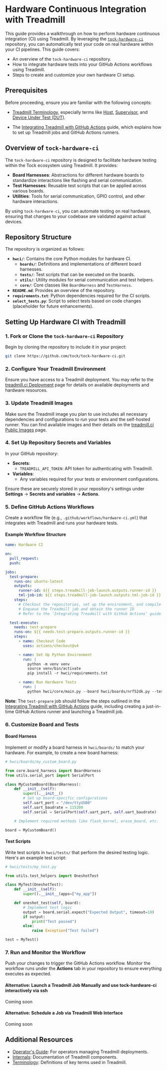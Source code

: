 # Hardware Continuous Integration with Treadmill

This guide provides a walkthrough on how to perform hardware continuous integration (CI) using Treadmill. By leveraging the [`tock-hardware-ci`](https://github.com/tock/tock-hardware-ci) repository, you can automatically test your code on real hardware within your CI pipelines. This guide covers:

- An overview of the `tock-hardware-ci` repository.
- How to integrate hardware tests into your GitHub Actions workflows using Treadmill.
- Steps to create and customize your own hardware CI setup.

## Prerequisites

Before proceeding, ensure you are familiar with the following concepts:

- [Treadmill Terminology](https://book.treadmill.ci/introduction/terminology.html), especially terms like [Host](https://book.treadmill.ci/introduction/terminology.html#host), [Supervisor](https://book.treadmill.ci/introduction/terminology.html#supervisor), and [Device Under Test (DUT)](../introduction/terminology.html#dut).

- The [Integrating Treadmill with GitHub Actions](https://book.treadmill.ci/user-guide/github-actions-integration.html) guide, which explains how to set up Treadmill jobs and GitHub Actions runners.

## Overview of `tock-hardware-ci`

The `tock-hardware-ci` repository is designed to facilitate hardware testing within the Tock ecosystem using Treadmill. It provides:

- **Board Harnesses**: Abstractions for different hardware boards to standardize interactions like flashing and serial communication.
- **Test Harnesses**: Reusable test scripts that can be applied across various boards.
- **Utilities**: Tools for serial communication, GPIO control, and other hardware interactions.

By using `tock-hardware-ci`, you can automate testing on real hardware, ensuring that changes to your codebase are validated against actual devices.

## Repository Structure

The repository is organized as follows:

- **`hwci/`**: Contains the core Python modules for hardware CI.
  - **`boards/`**: Definitions and implementations of different board harnesses.
  - **`tests/`**: Test scripts that can be executed on the boards.
  - **`utils/`**: Utility modules for serial communication and test helpers.
  - **`core/`**: Core classes like `BoardHarness` and `TestHarness`.
- **`README.md`**: Provides an overview of the repository.
- **`requirements.txt`**: Python dependencies required for the CI scripts.
- **`select_tests.py`**: Script to select tests based on code changes (placeholder for future enhancements).

## Setting Up Hardware CI with Treadmill

### 1. Fork or Clone the `tock-hardware-ci` Repository

Begin by cloning the repository to include it in your project:

```bash
git clone https://github.com/tock/tock-hardware-ci.git
```

### 2. Configure Your Treadmill Environment

Ensure you have access to a Treadmill deployment. You may refer to the [treadmill.ci Deployment](https://book.treadmill.ci/treadmillci-deployment.html) page for details on available deployments and hardware resources.

### 3. Update Treadmill Images

Make sure the Treadmill image you plan to use includes all necessary dependencies and configurations to run your tests and the self-hosted runner. You can find available images and their details on the [treadmill.ci Public Images](https://book.treadmill.ci/treadmillci-deployment/images.html) page.

### 4. Set Up Repository Secrets and Variables

In your GitHub repository:

- **Secrets**:
  - `TREADMILL_API_TOKEN`: API token for authenticating with Treadmill.
- **Variables**:
  - Any variables required for your tests or environment configurations.

Ensure these are securely stored in your repository's settings under **Settings** → **Secrets and variables** → **Actions**.

### 5. Define GitHub Actions Workflows

Create a workflow file (e.g., `.github/workflows/hardware-ci.yml`) that integrates with Treadmill and runs your hardware tests.

#### Example Workflow Structure

```yaml
name: Hardware CI

on:
  pull_request:
  push:

jobs:
  test-prepare:
    runs-on: ubuntu-latest
    outputs:
      runner-id: ${{ steps.treadmill-job-launch.outputs.runner-id }}
      tml-job-id: ${{ steps.treadmill-job-launch.outputs.tml-job-id }}
    steps:
      # Checkout the repositories, set up the environment, and compile necessary tools
      # Enqueue the Treadmill job and obtain the runner ID
      # Refer to the 'Integrating Treadmill with GitHub Actions' guide for detailed steps

  test-execute:
    needs: test-prepare
    runs-on: ${{ needs.test-prepare.outputs.runner-id }}
    steps:
      - name: Checkout Code
        uses: actions/checkout@v4

      - name: Set Up Python Environment
        run: |
          python -m venv venv
          source venv/bin/activate
          pip install -r hwci/requirements.txt

      - name: Run Hardware Tests
        run: |
          python hwci/core/main.py --board hwci/boards/nrf52dk.py --test hwci/tests/c_hello.py
```

**Note**: The `test-prepare` job should follow the steps outlined in the [Integrating Treadmill with GitHub Actions](https://book.treadmill.ci/user-guide/github-actions-integration.html) guide, including creating a just-in-time GitHub Actions runner and launching a Treadmill job.

### 6. Customize Board and Tests

#### Board Harness

Implement or modify a board harness in `hwci/boards/` to match your hardware. For example, to create a new board harness:

```python
# hwci/boards/my_custom_board.py

from core.board_harness import BoardHarness
from utils.serial_port import SerialPort

class MyCustomBoard(BoardHarness):
    def __init__(self):
        super().__init__()
        # Set up board-specific configurations
        self.uart_port = "/dev/ttyUSB0"
        self.uart_baudrate = 115200
        self.serial = SerialPort(self.uart_port, self.uart_baudrate)

    # Implement required methods like flash_kernel, erase_board, etc.

board = MyCustomBoard()
```

#### Test Scripts

Write test scripts in `hwci/tests/` that perform the desired testing logic. Here's an example test script:

```python
# hwci/tests/my_test.py

from utils.test_helpers import OneshotTest

class MyTest(OneshotTest):
    def __init__(self):
        super().__init__(apps=["my_app"])

    def oneshot_test(self, board):
        # Implement test logic
        output = board.serial.expect("Expected Output", timeout=10)
        if output:
            print("Test passed")
        else:
            raise Exception("Test failed")

test = MyTest()
```

### 7. Run and Monitor the Workflow

Push your changes to trigger the GitHub Actions workflow. Monitor the workflow runs under the **Actions** tab in your repository to ensure everything executes as expected.

#### Alternative: Launch a Treadmill Job Manually and use tock-hardware-ci interactively via ssh

Coming soon

#### Alternative: Schedule a Job via Treadmill Web Interface

Coming soon

## Additional Resources

- [Operator's Guide](https://book.treadmill.ci/operator-guide.html): For operators managing Treadmill deployments.
- [Internals](https://book.treadmill.ci/internals.html): Documentation of Treadmill components.
- [Terminology](https://book.treadmill.ci/introduction/terminology.html): Definitions of key terms used in Treadmill.
